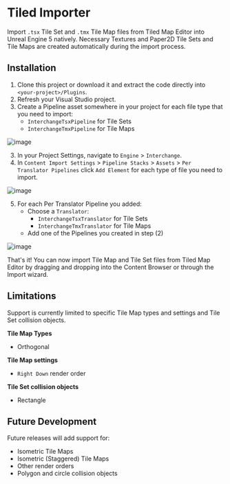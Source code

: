 # Tiled Importer

Import `.tsx` Tile Set and `.tmx` Tile Map files from Tiled Map Editor into Unreal Engine 5 natively. Necessary Textures and Paper2D Tile Sets and Tile Maps are created automatically during the import process.

## Installation

1. Clone this project or download it and extract the code directly into `<your-project>/Plugins`.
2. Refresh your Visual Studio project.
3. Create a Pipeline asset somewhere in your project for each file type that you need to import:
   - `InterchangeTsxPipeline` for Tile Sets
   - `InterchangeTmxPipeline` for Tile Maps
  
![image](https://github.com/user-attachments/assets/661e666a-821f-49e2-8b0f-7b6ecccd0c96)

3. In your Project Settings, navigate to `Engine` > `Interchange`.
4. In `Content Import Settings` > `Pipeline Stacks` > `Assets` > `Per Translator Pipelines` click `Add Element` for each type of file you need to import.

![image](https://github.com/user-attachments/assets/7c227f3b-944b-4449-9333-e1bece64f6d1)

5. For each Per Translator Pipeline you added:
    - Choose a `Translator`:
      - `InterchangeTsxTranslator` for Tile Sets
      - `InterchangeTmxTranslator` for Tile Maps
    - Add one of the Pipelines you created in step (2)
  
![image](https://github.com/user-attachments/assets/08af0e1f-e1c9-421d-93dc-45e868950893)

That's it! You can now import Tile Map and Tile Set files from Tiled Map Editor by dragging and dropping into the Content Browser or through the Import wizard.

## Limitations

Support is currently limited to specific Tile Map types and settings and Tile Set collision objects.

**Tile Map Types**
- Orthogonal

**Tile Map settings**
- `Right Down` render order

**Tile Set collision objects**
- Rectangle

## Future Development

Future releases will add support for:
- Isometric Tile Maps
- Isometric (Staggered) Tile Maps
- Other render orders
- Polygon and circle collision objects

